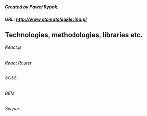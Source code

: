 ##### Created by Paweł Rybak.
##### URL: http://www.stomatologklecina.pl

## Technologies, methodologies, libraries etc.
###### React.js
###### React Router
###### SCSS
###### BEM
###### Swiper


